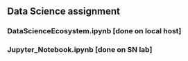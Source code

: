 ## Data Science assignment

### DataScienceEcosystem.ipynb [done on local host]
### Jupyter_Notebook.ipynb [done on SN lab]
